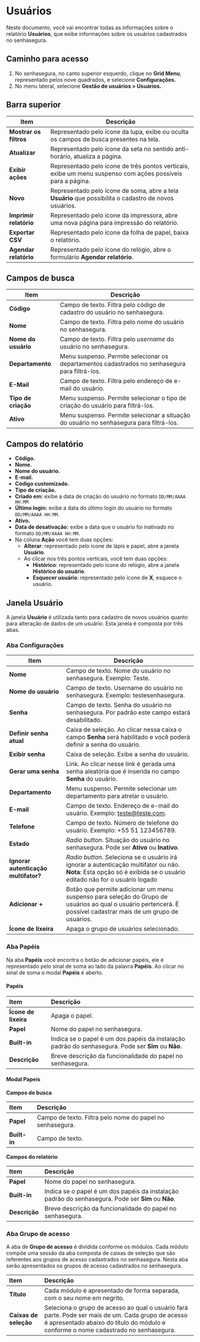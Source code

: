 # Usuários

Neste documento, você vai encontrar todas as informações sobre o relatório **Usuários**, que exibe informações sobre os usuários cadastrados no senhasegura.

## Caminho para acesso

1. No senhasegura, no canto superior esquerdo, clique no **Grid Menu**, representado pelos nove quadrados, e selecione **Configurações.**  
2. No menu lateral, selecione **Gestão de usuários \> Usuários.**

## Barra superior

| Item | Descrição |
| ----- | ----- |
| **Mostrar os filtros** | Representado pelo ícone da lupa, exibe ou oculta os campos de busca presentes na tela. |
| **Atualizar** | Representado pelo ícone da seta no sentido anti-horário, atualiza a página. |
| **Exibir ações** | Representado pelo ícone de três pontos verticais, exibe um menu suspenso com ações possíveis para a página. |
| **Novo** | Representado pelo ícone de soma, abre a tela **Usuário** que possibilita o cadastro de novos usuários. |
| **Imprimir relatório** | Representado pelo ícone da impressora, abre uma nova página para impressão do relatório. |
| **Exportar CSV** | Representado pelo ícone da folha de papel, baixa o relatório. |
| **Agendar relatório** | Representado pelo ícone do relógio, abre o formulário **Agendar relatório**. |

## Campos de busca

| Item | Descrição |
| ----- | ----- |
| **Código** | Campo de texto. Filtra pelo código de cadastro do usuário no senhasegura. |
| **Nome** | Campo de texto. Filtra pelo nome do usuário no senhasegura. |
| **Nome do usuário** | Campo de texto. Filtra pelo *username* do usuário no senhasegura. |
| **Departamento** | Menu suspenso. Permite selecionar os departamentos cadastrados no senhasegura para filtrá-los. |
| **E-Mail** | Campo de texto. Filtra pelo endereço de e-mail do usuário. |
| **Tipo de criação** | Menu suspenso. Permite selecionar o tipo de criação do usuário para filtrá-los. |
| **Ativo** | Menu suspenso. Permite selecionar a situação do usuário no senhasegura para filtrá-los. |

## Campos do relatório

* **Código.**  
* **Nome.**  
* **Nome do usuário.**  
* **E-mail.**  
* **Código customizado.**  
* **Tipo de criação.**  
* **Criado em:** exibe a data de criação do usuário no formato `DD/MM/AAAA HH:MM`  
* **Último login:** exibe a data do último login do usuário no formato `DD/MM/AAAA HH:MM`.  
* **Ativo.**  
* **Data de desativação:** exibe a data que o usuário foi inativado no formato `DD/MM/AAAA HH:MM`.  
* Na coluna **Ação** você tem duas opções:  
  * **Alterar**: representado pelo ícone de lápis e papel, abre a janela **Usuário**.  
  * Ao clicar nos três pontos verticais, você tem duas opções:  
    * **Histórico**: representado pelo ícone do relógio, abre a janela **Histórico do usuário**.  
    * **Esquecer usuário**: representado pelo ícone de **X**, esquece o usuário.

## Janela Usuário

A janela **Usuário** é utilizada tanto para cadastro de novos usuários quanto para alteração de dados de um usuário. Esta janela é composta por três abas.

### Aba Configurações

| Item | Descrição |
| ----- | ----- |
| **Nome** | Campo de texto. Nome do usuário no senhasegura. Exemplo: Teste. |
| **Nome do usuário** | Campo de texto. Username do usuário no senhasegura. Exemplo: testesenhasegura. |
| **Senha** | Campo de texto. Senha do usuário no senhasegura. Por padrão este campo estará desabilitado. |
| **Definir senha atual** | Caixa de seleção. Ao clicar nessa caixa o campo **Senha** será habilitado e você poderá definir a senha do usuário. |
| **Exibir senha** | Caixa de seleção. Exibe a senha do usuário. |
| **Gerar uma senha** | Link. Ao clicar nesse link é gerada uma senha aleatória que é inserida no campo **Senha** do usuário. |
| **Departamento** | Menu suspenso. Permite selecionar um departamento para atrelar o usuário. |
| **E-mail** | Campo de texto. Endereço de e-mail do usuário. Exemplo: teste@teste.com. |
| **Telefone** | Campo de texto. Número de telefone do usuário. Exemplo: \+55 51 123456789\. |
| **Estado** | *Radio button*. Situação do usuário no senhasegura. Pode ser **Ativo** ou **Inativo**. |
| **Ignorar autenticação multifator?** | *Radio button*. Seleciona se o usuário irá ignorar a autenticação multifator ou não. **Nota**: Esta opção só é exibida se o usuário editado não for o usuário logado |
| **Adicionar \+** | Botão que permite adicionar um menu suspenso para seleção do Grupo de usuários ao qual o usuário pertencerá. É possível cadastrar mais de um grupo de usuários. |
| **Ícone de lixeira** | Apaga o grupo de usuários selecionado. |

### Aba Papéis

Na aba **Papéis** você encontra o botão de adicionar papéis, ele é representado pelo sinal de soma ao lado da palavra **Papéis**. Ao clicar no sinal de soma o modal **Papéis** é aberto.

#### Papéis

| Item | Descrição |
| :---- | :---- |
| **Ícone de lixeira** | Apaga o papel. |
| **Papel** | Nome do papel no senhasegura. |
| **Built-in** | Indica se o papel é um dos papéis da instalação padrão do senhasegura. Pode ser **Sim** ou **Não**. |
| **Descrição** | Breve descrição da funcionalidade do papel no senhasegura. |

#### Modal Papeis

**Campos de busca**

| Item | Descrição |
| :---- | :---- |
| **Papel** | Campo de texto. Filtra pelo nome do papel no senhasegura. |
| **Built-in** | Campo de texto. |

**Campos do relatório**

| Item | Descrição |
| :---- | :---- |
| **Papel** | Nome do papel no senhasegura. |
| **Built-in** | Indica se o papel é um dos papéis da instalação padrão do senhasegura. Pode ser **Sim** ou **Não**. |
| **Descrição** | Breve descrição da funcionalidade do papel no senhasegura. |

### Aba Grupo de acesso

A aba de **Grupo de acesso** é dividida conforme os módulos. Cada módulo compõe uma sessão da aba composta de caixas de seleção que são referentes aos grupos de acesso cadastrados no senhasegura. Nesta aba serão apresentados os grupos de acesso cadastrados no senhasegura. 

| Item | Descrição |
| :---- | :---- |
| **Título** | Cada módulo é apresentado de forma separada, com o seu nome em negrito. |
| **Caixas de seleção** | Seleciona o grupo de acesso ao qual o usuário fará parte. Pode ser mais de um. Cada grupo de acesso é apresentado abaixo do título do módulo e conforme o nome cadastrado no senhasegura. |


